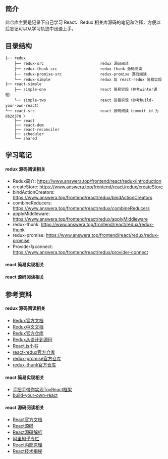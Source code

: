## 简介

此仓库主要是记录下自己学习 React、Redux 相关库源码的笔记和注释，方便以后忘记可以从学习轨迹中迅速上手。

## 目录结构

```
├── redux
    ├── redux-src                         redux 源码阅读
    ├── redux-thunk-src                   redux-thunk 源码阅读
    ├── redux-promise-src                 redux-promise 源码阅读
    └── redux-simple                      redux 及 react-redux 简易实现  
├── react-simple
    ├── simple-one                        react 简易实现（参考winter课程）
    └── simple-two                        react 简易实现（参考build-your-own-react）
└── react-src                             react 源码阅读（commit id 为 8b2d378 ）
    ├── react
    ├── react-dom          
    ├── react-reconciler
    ├── scheduler
    └── shared
```

## 学习笔记

#### redux 源码阅读相关

- Redux简介: https://www.answera.top/frontend/react/redux/introduction
- createStore: https://www.answera.top/frontend/react/redux/createStore
- bindActionCreators: https://www.answera.top/frontend/react/redux/bindActionCreators
- combineReducers: https://www.answera.top/frontend/react/redux/combineReducers
- applyMiddleware: https://www.answera.top/frontend/react/redux/applyMiddleware
- redux-thunk: https://www.answera.top/frontend/react/redux/redux-thunk
- redux-promise: https://www.answera.top/frontend/react/redux/redux-promise
- Provider与connect: https://www.answera.top/frontend/react/redux/provider-connect

#### react 简易实现相关

#### react 源码阅读相关

## 参考资料

#### redux 源码阅读相关

- [Redux官方文档](https://redux.js.org/introduction/getting-started)
- [Redux中文文档](http://cn.redux.js.org/)
- [Redux官方仓库](https://github.com/reduxjs/redux)
- [Redux从设计到源码](https://tech.meituan.com/2017/07/14/redux-design-code.html)
- [React.js小书](http://huziketang.mangojuice.top/books/react/lesson30)
- [react-redux官方仓库](https://github.com/reduxjs/react-redux)
- [redux-promise官方仓库](https://github.com/redux-utilities/redux-promise)
- [redux-thunk官方仓库](https://github.com/reduxjs/redux-thunk)

#### react 简易实现相关

- [手把手带你实现ToyReact框架](https://u.geekbang.org/lesson/50)
- [build-your-own-react](https://pomb.us/build-your-own-react/)

#### react 源码阅读相关

- [React官方文档](https://reactjs.org)
- [React源码](https://github.com/facebook/react/tree/8b2d3783e58d1acea53428a10d2035a8399060fe)
- [React源码解析](https://react.jokcy.me/)
- [阿里知乎专栏](https://zhuanlan.zhihu.com/purerender)
- [React内部原理](http://tcatche.site/2017/07/react-internals-part-one-basic-rendering/)
- [React技术揭秘](https://react.iamkasong.com/)
